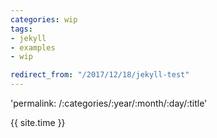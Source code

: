 ```yaml
---
categories: wip
tags:
- jekyll
- examples
- wip

redirect_from: "/2017/12/18/jekyll-test"
---
```


'permalink: /:categories/:year/:month/:day/:title'

{{ site.time }}
